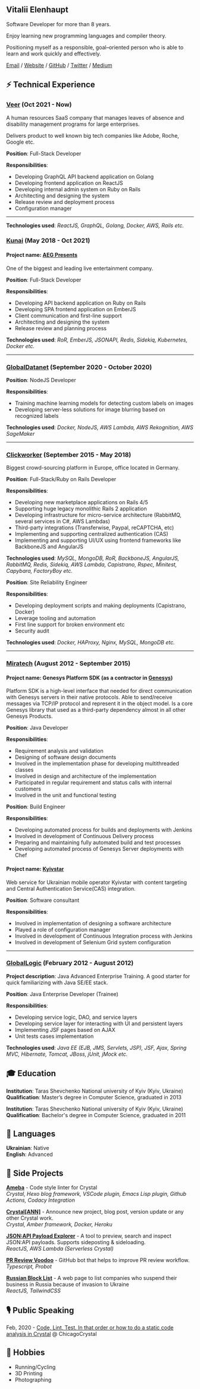 ## Vitalii Elenhaupt

Software Developer for more than 8 years.

Enjoy learning new programming languages and compiler theory.

Positioning myself as a responsible, goal–oriented person who is
able to learn and work quickly and effectively.

[Email](mailto:velenhaupt@gmail.com) / [Website](https://veelenga.github.io/) / [GitHub](https://github.com/veelenga) / [Twitter](https://twitter.com/veelenga) / [Medium](https://medium.com/@veelenga)

## ⚡ Technical Experience

### [Veer](https://getveer.com/) (Oct 2021 - Now)

A human resources SaaS company that manages leaves of absence and disability management programs for large enterprises.

Delivers product to well known big tech companies like Adobe, Roche, Google etc.

**Position**: Full-Stack Developer

**Responsibilities**:
  * Developing GraphQL API backend application on Golang
  * Developing frontend application on ReactJS
  * Developing internal admin system on Ruby on Rails
  * Architecting and designing the system
  * Release review and deployment process
  * Configuration manager

<hr/>

**Technologies used**: _ReactJS, GraphQL, Golang, Docker, AWS, Rails etc._

### [Kunai](https://www.kunaico.com/) (May 2018 - Oct 2021)

#### **Project name**: [AEG Presents](https://www.aegpresents.com/)

One of the biggest and leading live entertainment company.

**Position**: Full-Stack Developer

**Responsibilities**:
  * Developing API backend application on Ruby on Rails
  * Developing SPA frontend application on EmberJS
  * Client communication and first-line support
  * Architecting and designing the system
  * Release review and planning process

**Technologies used**: _RoR, EmberJS, JSONAPI, Redis, Sidekiq, Kubernetes, Docker etc._

<hr/>

### [GlobalDatanet](https://globaldatanet.com/) (September 2020 - October 2020)

**Position**: NodeJS Developer

**Responsibilities**:
  * Training machine learning models for detecting custom labels on images
  * Developing server-less solutions for image blurring based on recognized labels

**Technologies used**: _Docker, NodeJS, AWS Lambda, AWS Rekognition, AWS SageMaker_

<hr/>

### [Clickworker](https://clickworker.com) (September 2015 - May 2018)

Biggest crowd-sourcing platform in Europe, office located in Germany.

**Position**: Full-Stack/Ruby on Rails Developer

**Responsibilities**:
  * Developing new marketplace applications on Rails 4/5
  * Supporting huge legacy monolithic Rails 2 application
  * Developing infrastructure for micro-service architecture (RabbitMQ, several services in C#, AWS Lambdas)
  * Third-party integrations (Transferwise, Paypal, reCAPTCHA, etc)
  * Implementing and supporting centralized authentication (CAS)
  * Implementing and supporting UI/UX using frontend frameworks like BackboneJS and AngularJS

**Technologies used**: _MySQL, MongoDB, RoR, BackboneJS, AngularJS, RabbitMQ, Redis, Sidekiq, AWS Lambda, Capistrano, Rspec, Minitest, Capybara, FactoryBoy etc._

**Position**: Site Reliability Engineer

**Responsibilities**:
  * Developing deployment scripts and making deployments (Capistrano, Docker)
  * Leverage tooling and automation
  * First line support for broken environment etc
  * Security audit

**Technologies used**: _Docker, HAProxy, Nginx, MySQL, MongoDB etc._

<hr/>

### [Miratech](https://miratechgroup.com) (August 2012 - September 2015)

#### **Project name**: Genesys Platform SDK (as a contractor in [Genesys](https://www.genesys.com/))

Platform SDK is a high-level interface that needed for direct communication with Genesys servers in their
native protocols. Able to send/receive messages via TCP/IP protocol and represent it in the object model. Is a
core Genesys library that used as a third-party dependency almost in all other Genesys Products.

**Position**: Java Developer

**Responsibilities**:
  * Requirement analysis and validation
  * Designing of software design documents
  * Involved in the implementation phase for developing multithreaded classes
  * Involved in design and architecture of the implementation
  * Participated in regular requirement and status calls with internal customers
  * Involved in the unit and functional testing

**Position**: Build Engineer

**Responsibilities**:
  * Developing automated process for builds and deployments with Jenkins
  * Involved in development of Continuous Delivery process
  * Preparing and maintaining fully automated build and test processes
  * Developing automated process of Genesys Server deployments with Chef

#### **Project name**: [Kyivstar](https://kyivstar.ua/uk/mm)

Web service for Ukrainian mobile operator Kyivstar with content targeting and Central Authentication Service(CAS) integration.

**Position**: Software consultant

**Responsibilities**:
  * Involved in implementation of designing a software architecture
  * Played a role of configuration manager
  * Involved in development of Continuous Integration process with Jenkins
  * Involved in development of Selenium Grid system configuration

<hr/>

### [GlobalLogic](https://www.globallogic.com/) (February 2012 - August 2012)

**Project description**: Java Advanced Enterprise Training. A good starter for quick familiarizing with Java SE/EE stack.

**Position**: Java Enterprise Developer (Trainee)

**Responsibilities**:
  * Developing service logic, DAO, and service layers
  * Developing service layer for interacting with UI and persistent layers
  * Implementing JSF pages based on AJAX
  * Unit tests cases implementation

**Technologies used**: _Java EE (EJB, JMS, Servlets, JSP), JSF, Ajax, Spring MVC, Hibernate, Tomcat, JBoss, jUnit, jMock etc._

## 🎓 Education

**Institution**: Taras Shevchenko National university of Kyiv (Kyiv, Ukraine)
<br/>
**Qualification**: Master’s degree in Computer Science, graduated in 2013

**Institution**: Taras Shevchenko National university of Kyiv (Kyiv, Ukraine)
<br/>
**Qualification**: Bachelor's degree in Computer Science, graduated in 2011

## 💬 Languages

**Ukrainian**: Native
<br/>
**English**: Advanced

## 🚀 Side Projects

[**Ameba**](https://crystal-ameba.github.io/) - Code style linter for Crystal
<br/>
_Crystal, Hexo blog framework, VSCode plugin, Emacs Lisp plugin, Github Actions, Codacy Integration_

[**Crystal[ANN]**](https://crystal-ann.com/) - Announce new project, blog post, version update or any other Crystal work.
<br/>
_Crystal, Amber framework, Docker, Heroku_

[**JSON:API Payload Explorer**](https://veelenga.github.io/jsonapi-payload-explorer/#/) - A tool to preview, search and inspect JSON:API payloads. Supports sideposting & sideloading.
<br/>
_ReactJS, AWS Lambda (Serverless Crystal)_

[**PR Review Voodoo**](https://github.com/apps/pr-review-voodoo) - GitHub bot that helps to improve PR review workflow.
<br/>
_Typescript, Probot_

[**Russian Block List**](https://rblist.info) - A web page to list companies who suspend their business in Russia because of invasion to Ukraine
<br/>
_ReactJS, TailwindCSS_

## 🎙️ Public Speaking

Feb, 2020 - [Code, Lint, Test. In that order or how to do a static code analysis in Crystal](https://www.youtube.com/watch?v=8ASnTgKY6D4&ab_channel=ChicagoCrystal) @ ChicagoCrystal

## 🚴 Hobbies

- Running/Cycling
- 3D Printing
- Photographing
